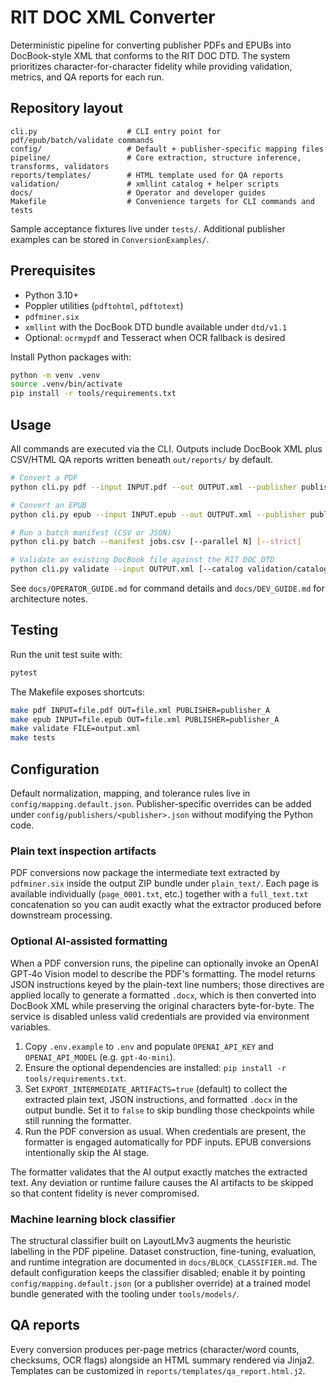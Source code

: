 # RIT DOC XML Converter

Deterministic pipeline for converting publisher PDFs and EPUBs into DocBook-style XML that conforms to the RIT DOC DTD. The system prioritizes character-for-character fidelity while providing validation, metrics, and QA reports for each run.

## Repository layout

```
cli.py                    # CLI entry point for pdf/epub/batch/validate commands
config/                   # Default + publisher-specific mapping files
pipeline/                 # Core extraction, structure inference, transforms, validators
reports/templates/        # HTML template used for QA reports
validation/               # xmllint catalog + helper scripts
docs/                     # Operator and developer guides
Makefile                  # Convenience targets for CLI commands and tests
```

Sample acceptance fixtures live under `tests/`. Additional publisher examples can be stored in `ConversionExamples/`.

## Prerequisites

* Python 3.10+
* Poppler utilities (`pdftohtml`, `pdftotext`)
* `pdfminer.six`
* `xmllint` with the DocBook DTD bundle available under `dtd/v1.1`
* Optional: `ocrmypdf` and Tesseract when OCR fallback is desired

Install Python packages with:

```bash
python -m venv .venv
source .venv/bin/activate
pip install -r tools/requirements.txt
```

## Usage

All commands are executed via the CLI. Outputs include DocBook XML plus CSV/HTML QA reports written beneath `out/reports/` by default.

```bash
# Convert a PDF
python cli.py pdf --input INPUT.pdf --out OUTPUT.xml --publisher publisher_A [--ocr-on-image-only] [--strict]

# Convert an EPUB
python cli.py epub --input INPUT.epub --out OUTPUT.xml --publisher publisher_A [--strict]

# Run a batch manifest (CSV or JSON)
python cli.py batch --manifest jobs.csv [--parallel N] [--strict]

# Validate an existing DocBook file against the RIT DOC DTD
python cli.py validate --input OUTPUT.xml [--catalog validation/catalog.xml]
```

See `docs/OPERATOR_GUIDE.md` for command details and `docs/DEV_GUIDE.md` for architecture notes.

## Testing

Run the unit test suite with:

```bash
pytest
```

The Makefile exposes shortcuts:

```bash
make pdf INPUT=file.pdf OUT=file.xml PUBLISHER=publisher_A
make epub INPUT=file.epub OUT=file.xml PUBLISHER=publisher_A
make validate FILE=output.xml
make tests
```

## Configuration

Default normalization, mapping, and tolerance rules live in `config/mapping.default.json`. Publisher-specific overrides can be added under `config/publishers/<publisher>.json` without modifying the Python code.

### Plain text inspection artifacts

PDF conversions now package the intermediate text extracted by `pdfminer.six` inside the output ZIP bundle under `plain_text/`. Each page is available individually (`page_0001.txt`, etc.) together with a `full_text.txt` concatenation so you can audit exactly what the extractor produced before downstream processing.

### Optional AI-assisted formatting

When a PDF conversion runs, the pipeline can optionally invoke an OpenAI GPT‑4o Vision model to describe the PDF's formatting. The model returns JSON instructions keyed by the plain-text line numbers; those directives are applied locally to generate a formatted `.docx`, which is then converted into DocBook XML while preserving the original characters byte-for-byte. The service is disabled unless valid credentials are provided via environment variables.

1. Copy `.env.example` to `.env` and populate `OPENAI_API_KEY` and `OPENAI_API_MODEL` (e.g. `gpt-4o-mini`).
2. Ensure the optional dependencies are installed: `pip install -r tools/requirements.txt`.
3. Set `EXPORT_INTERMEDIATE_ARTIFACTS=true` (default) to collect the extracted plain text, JSON instructions, and formatted `.docx` in the output bundle. Set it to `false` to skip bundling those checkpoints while still running the formatter.
4. Run the PDF conversion as usual. When credentials are present, the formatter is engaged automatically for PDF inputs. EPUB conversions intentionally skip the AI stage.

The formatter validates that the AI output exactly matches the extracted text. Any deviation or runtime failure causes the AI artifacts to be skipped so that content fidelity is never compromised.

### Machine learning block classifier

The structural classifier built on LayoutLMv3 augments the heuristic labelling
in the PDF pipeline. Dataset construction, fine-tuning, evaluation, and runtime
integration are documented in `docs/BLOCK_CLASSIFIER.md`. The default
configuration keeps the classifier disabled; enable it by pointing
`config/mapping.default.json` (or a publisher override) at a trained model
bundle generated with the tooling under `tools/models/`.

## QA reports

Every conversion produces per-page metrics (character/word counts, checksums, OCR flags) alongside an HTML summary rendered via Jinja2. Templates can be customized in `reports/templates/qa_report.html.j2`.

